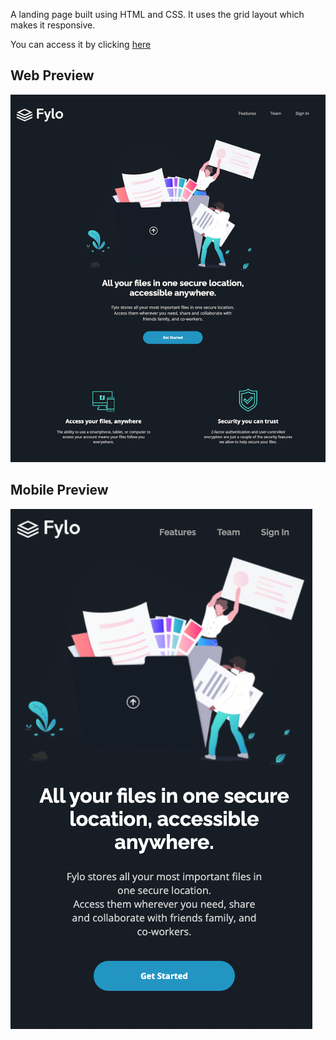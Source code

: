 A landing page built using HTML and CSS. It uses the grid layout which makes it responsive.

You can access it by clicking <a href="https://suheybhersi.github.io/Fylo/">here</a>

<h2>Web Preview</h2>
<img src="images/fylo.png">
</br>
<h2>Mobile Preview</h2>
<img src="images/fylo-mobile.png">

